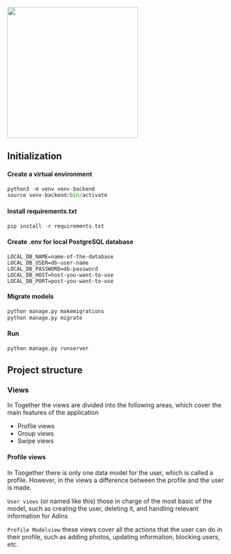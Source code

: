 
<p float="left" align="left">
  <img src="https://user-images.githubusercontent.com/63305840/150650911-a3aba1cc-c2dd-4ced-9d60-0bd5ea1cfc8e.png" width="300" />
</p>


## Initialization

#### Create a virtual environment
``` python
python3 -m venv venv-backend
source venv-backend/bin/activate 
```

#### Install requirements.txt
```python
pip install -r requirements.txt
```

#### Create .env for local PostgreSQL database
```
LOCAL_DB_NAME=name-of-the-database
LOCAL_DB_USER=db-user-name
LOCAL_DB_PASSWORD=db-password
LOCAL_DB_HOST=host-you-want-to-use
LOCAL_DB_PORT=post-you-want-to-use
```

#### Migrate models
```python
python manage.py makemigrations
python manage.py migrate
````

#### Run
```python
python manage.py runserver
```

## Project structure

### Views
In Together the views are divided into the following areas, which cover the main features of the application

- Profile views
- Group views
- Swipe views 

#### Profile views
In Toogether there is only one data model for the user, which is called a profile. 
However, in the views a difference between the profile and the user is made.

`User views` (or named like this) 
those in charge of the most basic of the model, 
such as creating the user, deleting it, and handling relevant information for Adins

`Profile Modelview`
these views cover all the actions that the user can do in their profile, 
such as adding photos, updating information, blocking users, etc.
